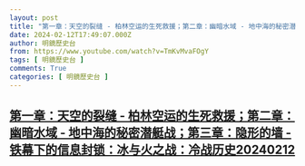 ```yaml
---
layout: post
title: "第一章：天空的裂缝 - 柏林空运的生死救援；第二章：幽暗水域 - 地中海的秘密潜艇战；第三章：隐形的墙 - 铁幕下的信息封锁：冰与火之战：冷战历史20240212"
date: 2024-02-12T17:49:07.000Z
author: 明鏡歷史台
from: https://www.youtube.com/watch?v=TmKvMvaFOgY
tags: [ 明鏡歷史台 ]
comments: True
categories: [ 明鏡歷史台 ]
---
```

<!--1707760147000-->
[第一章：天空的裂缝 - 柏林空运的生死救援；第二章：幽暗水域 - 地中海的秘密潜艇战；第三章：隐形的墙 - 铁幕下的信息封锁：冰与火之战：冷战历史20240212](https://www.youtube.com/watch?v=TmKvMvaFOgY)
------

<div>

</div>
